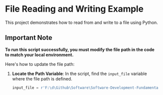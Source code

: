 # File Reading and Writing Example

This project demonstrates how to read from and write to a file using Python. 

## Important Note

**To run this script successfully, you must modify the file path in the code to match your local environment.** 

Here's how to update the file path:

1. **Locate the Path Variable**: In the script, find the `input_file` variable where the file path is defined.
   
   ```python
   input_file = r'F:\d\Github\Software\Software-Development-Fundamentals\Object-Oriented-Programming\17- Read and Write to a File\17- Read and Write to a File (Ahmed Maher)\Ma7er.txt'
